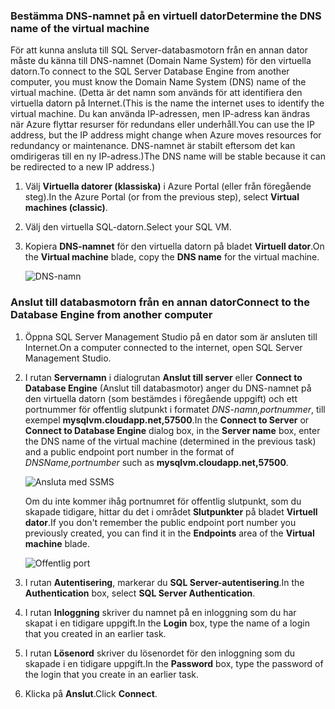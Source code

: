### <a name="determine-the-dns-name-of-the-virtual-machine"></a><span data-ttu-id="430fe-101">Bestämma DNS-namnet på en virtuell dator</span><span class="sxs-lookup"><span data-stu-id="430fe-101">Determine the DNS name of the virtual machine</span></span>
<span data-ttu-id="430fe-102">För att kunna ansluta till SQL Server-databasmotorn från en annan dator måste du känna till DNS-namnet (Domain Name System) för den virtuella datorn.</span><span class="sxs-lookup"><span data-stu-id="430fe-102">To connect to the SQL Server Database Engine from another computer, you must know the Domain Name System (DNS) name of the virtual machine.</span></span> <span data-ttu-id="430fe-103">(Detta är det namn som används för att identifiera den virtuella datorn på Internet.</span><span class="sxs-lookup"><span data-stu-id="430fe-103">(This is the name the internet uses to identify the virtual machine.</span></span> <span data-ttu-id="430fe-104">Du kan använda IP-adressen, men IP-adress kan ändras när Azure flyttar resurser för redundans eller underhåll.</span><span class="sxs-lookup"><span data-stu-id="430fe-104">You can use the IP address, but the IP address might change when Azure moves resources for redundancy or maintenance.</span></span> <span data-ttu-id="430fe-105">DNS-namnet är stabilt eftersom det kan omdirigeras till en ny IP-adress.)</span><span class="sxs-lookup"><span data-stu-id="430fe-105">The DNS name will be stable because it can be redirected to a new IP address.)</span></span>  

1. <span data-ttu-id="430fe-106">Välj **Virtuella datorer (klassiska)** i Azure Portal (eller från föregående steg).</span><span class="sxs-lookup"><span data-stu-id="430fe-106">In the Azure Portal (or from the previous step), select **Virtual machines (classic)**.</span></span>
2. <span data-ttu-id="430fe-107">Välj den virtuella SQL-datorn.</span><span class="sxs-lookup"><span data-stu-id="430fe-107">Select your SQL VM.</span></span>
3. <span data-ttu-id="430fe-108">Kopiera **DNS-namnet** för den virtuella datorn på bladet **Virtuell dator**.</span><span class="sxs-lookup"><span data-stu-id="430fe-108">On the **Virtual machine** blade, copy the **DNS name** for the virtual machine.</span></span>
   
    ![DNS-namn](./media/virtual-machines-sql-server-connection-steps/sql-vm-dns-name.png)

### <a name="connect-to-the-database-engine-from-another-computer"></a><span data-ttu-id="430fe-110">Anslut till databasmotorn från en annan dator</span><span class="sxs-lookup"><span data-stu-id="430fe-110">Connect to the Database Engine from another computer</span></span>
1. <span data-ttu-id="430fe-111">Öppna SQL Server Management Studio på en dator som är ansluten till Internet.</span><span class="sxs-lookup"><span data-stu-id="430fe-111">On a computer connected to the internet, open SQL Server Management Studio.</span></span>
2. <span data-ttu-id="430fe-112">I rutan **Servernamn** i dialogrutan **Anslut till server** eller **Connect to Database Engine** (Anslut till databasmotor) anger du DNS-namnet på den virtuella datorn (som bestämdes i föregående uppgift) och ett portnummer för offentlig slutpunkt i formatet *DNS-namn,portnummer*, till exempel **mysqlvm.cloudapp.net,57500**.</span><span class="sxs-lookup"><span data-stu-id="430fe-112">In the **Connect to Server** or **Connect to Database Engine** dialog box, in the **Server name** box, enter the DNS name of the virtual machine (determined in the previous task) and a public endpoint port number in the format of *DNSName,portnumber* such as **mysqlvm.cloudapp.net,57500**.</span></span>
   
    ![Ansluta med SSMS](./media/virtual-machines-sql-server-connection-steps/33Connect-SSMS.png)
   
    <span data-ttu-id="430fe-114">Om du inte kommer ihåg portnumret för offentlig slutpunkt, som du skapade tidigare, hittar du det i området **Slutpunkter** på bladet **Virtuell dator**.</span><span class="sxs-lookup"><span data-stu-id="430fe-114">If you don't remember the public endpoint port number you previously created, you can find it in the **Endpoints** area of the **Virtual machine** blade.</span></span>
   
    ![Offentlig port](./media/virtual-machines-sql-server-connection-steps/sql-vm-port-number.png)
3. <span data-ttu-id="430fe-116">I rutan **Autentisering**, markerar du **SQL Server-autentisering**.</span><span class="sxs-lookup"><span data-stu-id="430fe-116">In the **Authentication** box, select **SQL Server Authentication**.</span></span>
4. <span data-ttu-id="430fe-117">I rutan **Inloggning** skriver du namnet på en inloggning som du har skapat i en tidigare uppgift.</span><span class="sxs-lookup"><span data-stu-id="430fe-117">In the **Login** box, type the name of a login that you created in an earlier task.</span></span>
5. <span data-ttu-id="430fe-118">I rutan **Lösenord** skriver du lösenordet för den inloggning som du skapade i en tidigare uppgift.</span><span class="sxs-lookup"><span data-stu-id="430fe-118">In the **Password** box, type the password of the login that you create in an earlier task.</span></span>
6. <span data-ttu-id="430fe-119">Klicka på **Anslut**.</span><span class="sxs-lookup"><span data-stu-id="430fe-119">Click **Connect**.</span></span>

